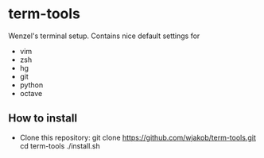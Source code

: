 term-tools
==========

Wenzel's terminal setup. Contains nice default settings for

* vim
* zsh
* hg
* git
* python
* octave

How to install
--------------

* Clone this repository:
		git clone https://github.com/wjakob/term-tools.git
        cd term-tools
        ./install.sh
